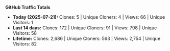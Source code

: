 
**GitHub Traffic Totals**

- **Today (2025-07-21):** Clones: 5 | Unique Cloners: 4 | Views: 66 | Unique Visitors: 1
- **Last 14 days:** Clones: 172 | Unique Cloners: 91 | Views: 798 | Unique Visitors: 58
- **Lifetime:** Clones: 2,686 | Unique Cloners: 563 | Views: 2,754 | Unique Visitors: 82
